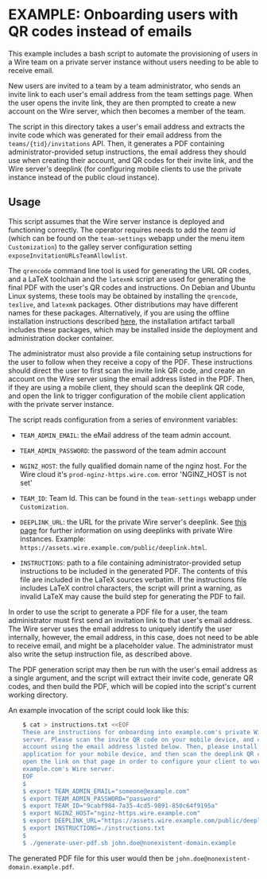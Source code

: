 EXAMPLE: Onboarding users with QR codes instead of emails
=========================================================

This example includes a bash script to automate the provisioning of users in a
Wire team on a private server instance without users needing to be able to
receive email.

New users are invited to a team by a team administrator, who sends an invite
link to each user's email address from the team settings page. When the user
opens the invite link, they are then prompted to create a new account on the
Wire server, which then becomes a member of the team.

The script in this directory takes a user's email address and extracts the
invite code which was generated for their email address from the
`teams/{tid}/invitations` API. Then, it generates a PDF containing
administrator-provided setup instructions, the email address they should use
when creating their account, and QR codes for their invite link, and the Wire
server's deeplink (for configuring mobile clients to use the private instance
instead of the public cloud instance).

## Usage

This script assumes that the Wire server instance is deployed and functioning
correctly. The operator requires needs to add the *team id* (which can be found
on the `team-settings` webapp under the menu item `Customization`) to the galley
server configuration setting `exposeInvitationURLsTeamAllowlist`.

The `qrencode` command line tool is used for generating the URL QR codes,
and a LaTeX toolchain and the `latexmk` script are used for generating the
final PDF with the user's QR codes and instructions. On Debian and Ubuntu Linux
systems, these tools may be obtained by installing the `qrencode`, `texlive`,
and `latexmk` packages. Other distributions may have different names for these
packages. Alternatively, if you are using the offline installation instructions
described [here](../../offline/docs.md), the installation artifact tarball
includes these packages, which may be installed inside the deployment and
administration docker container.

The administrator must also provide a file containing setup instructions for
the user to follow when they receive a copy of the PDF. These instructions
should direct the user to first scan the invite link QR code, and create an
account on the Wire server using the email address listed in the PDF. Then,
if they are using a mobile client, they should scan the deeplink QR code, and
open the link to trigger configuration of the mobile client application with
the private server instance.

The script reads configuration from a series of environment variables:

- `TEAM_ADMIN_EMAIL`: the eMail address of the team admin account.

- `TEAM_ADMIN_PASSWORD`: the password of the team admin account

- `NGINZ_HOST`: the fully qualified domain name of the nginz host. For the Wire
    cloud it's `prod-nginz-https.wire.com`. error 'NGINZ_HOST is not set'

- `TEAM_ID`: Team Id. This can be found in the `team-settings` webapp under
  `Customization`.

- `DEEPLINK_URL`: the URL for the private Wire server's deeplink. See [this
  page](https://docs.wire.com/how-to/associate/deeplink.html) for further
  information on using deeplinks with private Wire instances. Example:
  `https://assets.wire.example.com/public/deeplink.html`.

- `INSTRUCTIONS`: path to a file containing administrator-provided setup
  instructions to be included in the generated PDF. The contents of this file
  are included in the LaTeX sources verbatim. If the instructions file includes
  LaTeX control characters, the script will print a warning, as invalid LaTeX
  may cause the build step for generating the PDF to fail.

In order to use the script to generate a PDF file for a user, the team
administrator must first send an invitation link to that user's email
address. The Wire server uses the email address to uniquely identify the user
internally, however, the email address, in this case, does not need to be able
to receive email, and might be a placeholder value. The administrator must also
write the setup instruction file, as described above.

The PDF generation script may then be run with the user's email address as a
single argument, and the script will extract their invite code, generate QR
codes, and then build the PDF, which will be copied into the script's current
working directory.

An example invocation of the script could look like this:

``` sh
    $ cat > instructions.txt <<EOF
    These are instructions for onboarding into example.com's private Wire
    server. Please scan the invite QR code on your mobile device, and create an
    account using the email address listed below. Then, please install the Wire
    application for your mobile device, and then scan the deeplink QR code and
    open the link on that page in order to configure your client to work with
    example.com's Wire server.
    EOF
    $
    $ export TEAM_ADMIN_EMAIL="someone@example.com"
    $ export TEAM_ADMIN_PASSWORD="password"
    $ export TEAM_ID="9cabf984-7a35-4cd5-9891-850c64f9195a"
    $ export NGINZ_HOST="nginz-https.wire.example.com"
    $ export DEEPLINK_URL="https://assets.wire.example.com/public/deeplink.html"
    $ export INSTRUCTIONS=./instructions.txt
    $
    $ ./generate-user-pdf.sh john.doe@nonexistent-domain.example
```

The generated PDF file for this user would then be
`john.doe@nonexistent-domain.example.pdf`.

